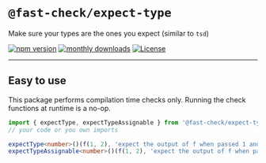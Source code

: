# `@fast-check/expect-type`

Make sure your types are the ones you expect (similar to `tsd`)

<a href="https://badge.fury.io/js/@fast-check%2Fexpect-type"><img src="https://badge.fury.io/js/@fast-check%2Fexpect-type.svg" alt="npm version" /></a>
<a href="https://www.npmjs.com/package/@fast-check/expect-type"><img src="https://img.shields.io/npm/dm/@fast-check%2Fexpect-type" alt="monthly downloads" /></a>
<a href="https://github.com/dubzzz/fast-check/blob/main/packages/expect-type/LICENSE"><img src="https://img.shields.io/npm/l/@fast-check%2Fexpect-type.svg" alt="License" /></a>

---

## Easy to use

This package performs compilation time checks only. Running the check functions at runtime is a no-op.

```ts
import { expectType, expectTypeAssignable } from '@fast-check/expect-type';
// your code or you own imports

expectType<number>()(f(1, 2), 'expect the output of f when passed 1 and 2 to be number');
expectTypeAssignable<number>()(f(1, 2), 'expect the output of f when passed 1 and 2 to be assignable to number');
```
